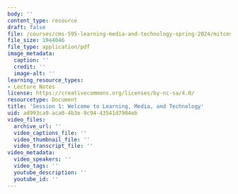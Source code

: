 ```yaml
---
body: ''
content_type: resource
draft: false
file: /courses/cms-595-learning-media-and-technology-spring-2024/mitcms_595_s24_ses1.pdf
file_size: 1944046
file_type: application/pdf
image_metadata:
  caption: ''
  credit: ''
  image-alt: ''
learning_resource_types:
- Lecture Notes
license: https://creativecommons.org/licenses/by-nc-sa/4.0/
resourcetype: Document
title: 'Session 1: Welcome to Learning, Media, and Technology'
uid: ad993ca9-aca0-4b3e-9c94-43541d7904eb
video_files:
  archive_url: ''
  video_captions_file: ''
  video_thumbnail_file: ''
  video_transcript_file: ''
video_metadata:
  video_speakers: ''
  video_tags: ''
  youtube_description: ''
  youtube_id: ''
---
```

